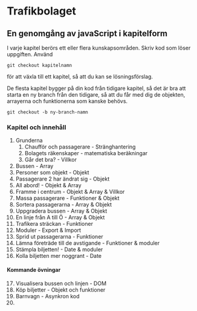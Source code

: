 # Trafikbolaget
## En genomgång av javaScript i kapitelform
I varje kapitel berörs ett eller flera kunskapsområden. Skriv kod som löser uppgiften.
Använd 
```git
git checkout kapitelnamn
```
för att växla till ett kapitel, så att du kan se lösningsförslag.

De flesta kapitel bygger på din kod från tidigare kapitel, så det är bra att starta en ny branch från den tidigare, så att du får med dig de objekten, arrayerna och funktionerna som kanske behövs.
```git
git checkout -b ny-branch-namn
```

### Kapitel och innehåll
1. Grunderna
    1. Chaufför och passagerare - Stränghantering
    2. Bolagets räkenskaper - matematiska beräkningar
    3. Går det bra? - Villkor
2. Bussen - Array
3. Personer som objekt - Objekt
4. Passagerare 2 har ändrat sig - Objekt
5. All abord! - Objekt & Array
6. Framme i centrum - Objekt & Array & Villkor
7. Massa passagerare - Funktioner & Objekt
8. Sortera passagerarna - Array & Objekt
9. Uppgradera bussen - Array & Objekt
10. En linje från A till Ö - Array & Objekt
11. Trafikera sträckan - Funktioner
12. Moduler - Export & Import
13. Sprid ut passagerarna - Funktioner
14. Lämna företräde till de avstigande - Funktioner & moduler
15. Stämpla biljetten! - Date & moduler
16. Kolla biljetten mer noggrant - Date
#### Kommande övningar
17. Visualisera bussen och linjen - DOM
18. Köp biljetter - Objekt och funktioner
19. Barnvagn - Asynkron kod
20. 